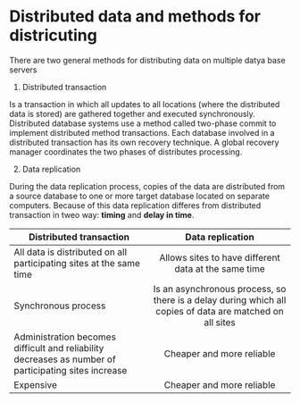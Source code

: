 # Distributed data and methods for districuting

There are two general methods for distributing data on multiple datya base servers

1. Distributed transaction

Is a transaction in which all updates to all locations  (where the distributed data is stored) are gathered together and executed synchronously. Distributed database systems use a method called two-phase commit to implement distributed method transactions. Each database involved in a distributed transaction has its own recovery technique. A global recovery manager coordinates the two phases of distributes processing.

2. Data replication

During the data replication process, copies of the data are distributed from a source database to one or more target database located on separate computers. Because of this data replication differes from distributed transaction in tweo way: __timing__ and __delay in time__.

|Distributed transaction                                                | Data replication                                     | 
| --------------------------------------------------------------------- |:----------------------------------------------------:|
| All data is distributed on all participating sites at the same time   | Allows sites to have different data at the same time |
| Synchronous process   | Is an asynchronous process, so there is a delay during which all copies of data are matched on all sites |
| Administration becomes difficult and reliability decreases as number of participating sites increase   | Cheaper and more reliable |
| Expensive   | Cheaper and more reliable |